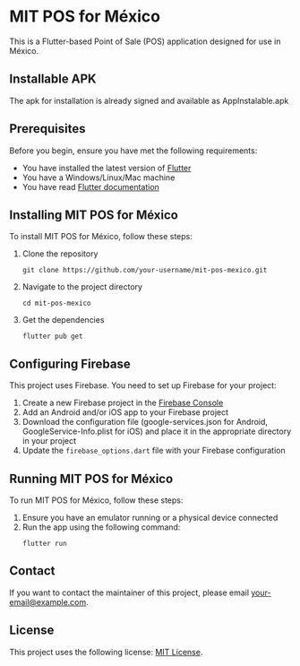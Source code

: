 # MIT POS for México

This is a Flutter-based Point of Sale (POS) application designed for use in México.

## Installable APK

The apk for installation is already signed and available as AppInstalable.apk

## Prerequisites

Before you begin, ensure you have met the following requirements:
* You have installed the latest version of [Flutter](https://flutter.dev/docs/get-started/install)
* You have a Windows/Linux/Mac machine
* You have read [Flutter documentation](https://flutter.dev/docs)

## Installing MIT POS for México

To install MIT POS for México, follow these steps:

1. Clone the repository
   ```
   git clone https://github.com/your-username/mit-pos-mexico.git
   ```
2. Navigate to the project directory
   ```
   cd mit-pos-mexico
   ```
3. Get the dependencies
   ```
   flutter pub get
   ```

## Configuring Firebase

This project uses Firebase. You need to set up Firebase for your project:

1. Create a new Firebase project in the [Firebase Console](https://console.firebase.google.com/)
2. Add an Android and/or iOS app to your Firebase project
3. Download the configuration file (google-services.json for Android, GoogleService-Info.plist for iOS) and place it in the appropriate directory in your project
4. Update the `firebase_options.dart` file with your Firebase configuration

## Running MIT POS for México

To run MIT POS for México, follow these steps:

1. Ensure you have an emulator running or a physical device connected
2. Run the app using the following command:
   ```
   flutter run
   ```

## Contact

If you want to contact the maintainer of this project, please email [your-email@example.com](mailto:your-email@example.com).

## License

This project uses the following license: [MIT License](https://opensource.org/licenses/MIT).
